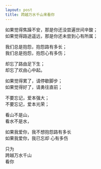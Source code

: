 ```yaml
---
layout: post
title: 跨越万水千山来看你
---
```


如果觉得焦躁不安，那是你还没尝遍世间辛酸；<br>
如果觉得路途遥远，那是你还未尝到心有所属；

我们总是抱怨，抱怨路有多长；<br>
我们总是抱怨，抱怨心有多伤；

却忘了路由足下生；<br>
却忘了欢由心中起。

如果觉得累了，请停歇脚步；<br>
如果觉得好了，请勇往直前；

不要忘记，爱本强大；<br>
不要忘记，爱本光荣；

看山不是山，<br>
看水不是水，

如果我爱你，我不想抱怨路有多长<br>
如果我爱你，我已忘却 心有多伤

只为<br>
跨越万水千山<br>
看你

